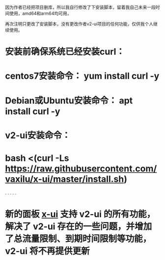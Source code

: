 因为作者已经把项目删库，所以我自行修改了下安装脚本，留着我自己未来一段时间使用，amd64和arm64均可用，

再次注明只更改了安装脚本，没有更改作者v2-ui项目的任何功能，仅供我个人继续使用。



安装前确保系统已经安装curl：
================================
centos7安装命令：
yum install curl -y
================================
Debian或Ubuntu安装命令：
apt install curl -y
================================




v2-ui安装命令：
===============================================================================================
**bash <(curl -Ls https://raw.githubusercontent.com/vaxilu/x-ui/master/install.sh)**
===============================================================================================
.
.
.
.
.
# 新的面板 [x-ui](https://github.com/sprov065/x-ui) 支持 v2-ui 的所有功能，解决了 v2-ui 存在的一些问题，并增加了总流量限制、到期时间限制等功能，v2-ui 将不再提供更新

